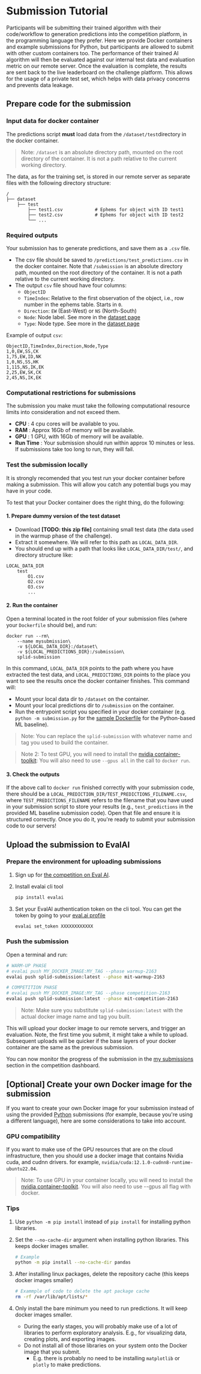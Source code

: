 # Submission Tutorial
Participants will be submitting their trained algorithm with their  code/workflow to generation predictions into the competition platform, in the programming language they prefer. Here we provide Docker containers and example submissions for Python, but participants are allowed to submit with other custom containers too. The performance of their trained AI algorithm will then be evaluated against our internal test data and evaluation metric on our remote server. Once the evaluation is complete, the results are sent back to the live leaderboard on the challenge platform. This allows for the usage of a private test set, which helps with data privacy concerns and prevents data leakage.

## Prepare code for the submission
### Input data for docker container
The predictions script **must** load data from the `/dataset/test`directory in the docker container.

> Note: `/dataset` is an absolute directory path, mounted on the root directory of the container. It is not a path relative to the current working directory.

The data, as for the training set, is stored in our remote server as separate files with the following directory structure:
```
/
├── dataset                  
    ├── test                
        ├── test1.csv            # Ephems for object with ID test1
        ├── test2.csv            # Ephems for object with ID test2
        └── ...
```

### Required outputs
Your submission has to generate predictions, and save them as a `.csv` file.

- The csv file should be saved to `/predictions/test_predictions.csv` in the docker container. Note that `/submission` is an absolute directory path, mounted on the root directory of the container. It is not a path relative to the current working directory.
- The output `csv` file shoud have four columns:
    - `ObjectID`
    - `TimeIndex`: Relative to the first observation of the object, i.e., row number in the ephems table. Starts in `0`.
    - `Direction`: `EW` (East-West) or `NS` (North-South)
    - `Node`: Node label. See more in the [dataset page](https://splid-devkit.readthedocs.io/en/latest/dataset.html)
    - `Type`: Node type. See more in the [dataset page](https://splid-devkit.readthedocs.io/en/latest/dataset.html)

Example of output `csv`:
```
ObjectID,TimeIndex,Direction,Node,Type
1,0,EW,SS,CK
1,75,EW,ID,NK
1,0,NS,SS,HK
1,115,NS,IK,EK
2,25,EW,SK,CK
2,45,NS,IK,EK
```

### Computational restrictions for submissions
The submission you make must take the following computational resource limits into consideration and not exceed them.

- **CPU** : 4 cpu cores will be available to you.
- **RAM** : Approx 16Gb of memory will be available.
- **GPU** : 1 GPU, with 16Gb of memory will be available.
- **Run Time** : Your submission should run within approx 10 minutes or less. If submissions take too long to run, they will fail.

### Test the submission locally
It is strongly recomended that you test run your docker container before making a submission. This will allow you catch any potential bugs you may have in your code.

To test that your Docker container does the right thing, do the following:

#### 1. Prepare dummy version of the test dataset
- Download **[TODO: this zip file]** containing small test data (the data used in the warmup phase of the challenge).
- Extract it somewhere. We will refer to this path as `LOCAL_DATA_DIR`.
- You should end up with a path that looks like `LOCAL_DATA_DIR/test/`, and directory structure like:
```
LOCAL_DATA_DIR
    test
        O1.csv
        O2.csv
        O3.csv
        ...
```

#### 2. Run the container
Open a terminal located in the root folder of your submission files (where your `Dockerfile` should be), and run:
```
docker run --rm\
    --name mysubmission\
    -v ${LOCAL_DATA_DIR}:/dataset\
    -v ${LOCAL_PREDICTIONS_DIR}:/submission\
    splid-submission
```

In this command, `LOCAL_DATA_DIR` points to the path where you have extracted the test data, and `LOCAL_PREDICTIONS_DIR` points to the place you want to see the results once the docker container finishes. This command will:
- Mount your local data dir to `/dataset` on the container.
- Mount your local predictions dir to `/submission` on the container.
- Run the entrypoint script you specified in your docker container (e.g. `python -m submission.py` for the [sample Dockerfile](../baseline_submissions/ml_python/Dockerfile) for the Python-based ML baseline).

> Note: You can replace the `splid-submission` with whatever name and tag you used to build the container.

> Note 2: To test GPU, you will need to install the [nvidia container-toolkit](https://docs.nvidia.com/datacenter/cloud-native/container-toolkit/install-guide.html): You will also need to use `--gpus all` in the call to `docker run`.

#### 3. Check the outputs
If the above call to `docker run` finished correctly with your submission code, there should be a `LOCAL_PREDICTION_DIR/TEST_PREDICTIONS_FILENAME.csv`, where `TEST_PREDICTIONS_FILENAME` refers to the filename that you have used in your submission script to store your results (e.g., `test_predictions` in the provided ML baseline submission code). Open that file and ensure it is structured correctly. Once you do it, you're ready to submit your submission code to our servers!

## Upload the submission to EvalAI

### Prepare the environment for uploading submissions
1. Sign up for [the competition on Eval AI](XXX).
2. Install evalai cli tool
    ```bash
    pip install evalai
    ```

3. Set your EvalAI authentication token on the cli tool. You can get the token by going to your [eval.ai profile](https://eval.ai/web/profile)
    ```bash
    evalai set_token XXXXXXXXXXXX
    ```

### Push the submission

Open a terminal and run:

```bash
# WARM-UP PHASE
# evalai push MY_DOCKER_IMAGE:MY_TAG --phase warmup-2163
evalai push splid-submission:latest --phase mit-warmup-2163

# COMPETITION PHASE
# evalai push MY_DOCKER_IMAGE:MY_TAG --phase competition-2163
evalai push splid-submission:latest --phase mit-competition-2163
```

> Note: Make sure you substitute `splid-submission:latest` with the actual docker image name and tag you built.

This will upload your docker image to our remote servers, and trigger an evaluation. Note, the first time you submit, it might take a while to upload. Subsequent uploads will be quicker if the base layers of your docker container are the same as the previous submission.

You can now monitor the progress of the submission in the [my submissions](https://eval.ai/web/challenges/challenge-page/2164/my-submission) section in the competition dashboard.


## [Optional] Create your own Docker image for the submission
If you want to create your own Docker image for your submission instead of using the provided [Python](../baseline_submissions/ml_python/Dockerfile) submissions (for example, because you're using a different language), here are some considerations to take into account.

### GPU compatibility
If you want to make use of the GPU resources that are on the cloud infrastructure, then you should use a docker image that contains Nvidia cuda, and cudnn drivers. for example, `nvidia/cuda:12.1.0-cudnn8-runtime-ubuntu22.04`. 

> Note: To use GPU in your container locally, you will need to install the [nvidia container-toolkit](https://docs.nvidia.com/datacenter/cloud-native/container-toolkit/install-guide.html). You will also need to use --gpus all flag with docker.

### Tips
1. Use `python -m pip install` instead of `pip install` for installing python libraries.

2. Set the `--no-cache-dir` argument when installing python libraries. This keeps docker images smaller.

    ```bash
    # Example
    python -m pip install --no-cache-dir pandas
    ```

3. After installing linux packages, delete the repository cache (this keeps docker images smaller)

    ```bash
    # Exammple of code to delete the apt package cache
    rm -rf /var/lib/apt/lists/*
    ```

4. Only install the bare minimum you need to run predictions. It will keep docker images smaller.
    - During the early stages, you will probably make use of a lot of libraries to perform exploratory analysis. E.g., for visualizing data, creating plots, and exporting images.
    - Do not install all of those libraries on your system onto the Docker image that you submit. 
        - E.g. there is probably no need to be installing `matplotlib` or `plotly` to make predictions.
